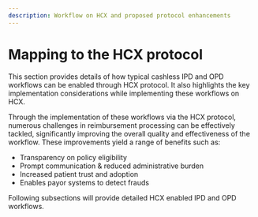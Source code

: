 ```yaml
---
description: Workflow on HCX and proposed protocol enhancements
---
```


# Mapping to the HCX protocol

This section provides details of how typical cashless IPD and OPD workflows can be enabled through HCX protocol. It also highlights the key implementation considerations while implementing these workflows on HCX.

Through the implementation of these workflows via the HCX protocol, numerous challenges in reimbursement processing can be effectively tackled, significantly improving the overall quality and effectiveness of the workflow. These improvements yield a range of benefits such as:

* Transparency on policy eligibility
* Prompt communication & reduced administrative burden
* Increased patient trust and adoption
* Enables payor systems to detect frauds&#x20;

Following subsections will provide detailed HCX enabled IPD and OPD workflows.&#x20;
